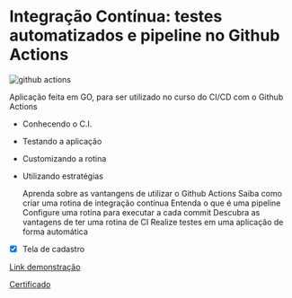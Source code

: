 
# Integração Contínua: testes automatizados e pipeline no Github Actions

![github actions](https://seeklogo.com/images/G/github-actions-logo-031704BDC6-seeklogo.com.png)

Aplicação feita em GO, para ser utilizado no curso do CI/CD com o Github Actions



- Conhecendo o C.I.
- Testando a aplicação
- Customizando a rotina
- Utilizando estratégias




    Aprenda sobre as vantangens de utilizar o Github Actions
    Saiba como criar uma rotina de integração contínua
    Entenda o que é uma pipeline
    Configure uma rotina para executar a cada commit
    Descubra as vantagens de ter uma rotina de CI
    Realize testes em uma aplicação de forma automática



- [X] Tela de cadastro

[Link demonstração](https://www.alura.com.br/curso-online-integracao-continua-testes-automatizados-pipeline-github-actions)

[Certificado](https://cursos.alura.com.br/user/italobaciliere/course/integracao-continua-testes-automatizados-pipeline-github-actions/certificate)
